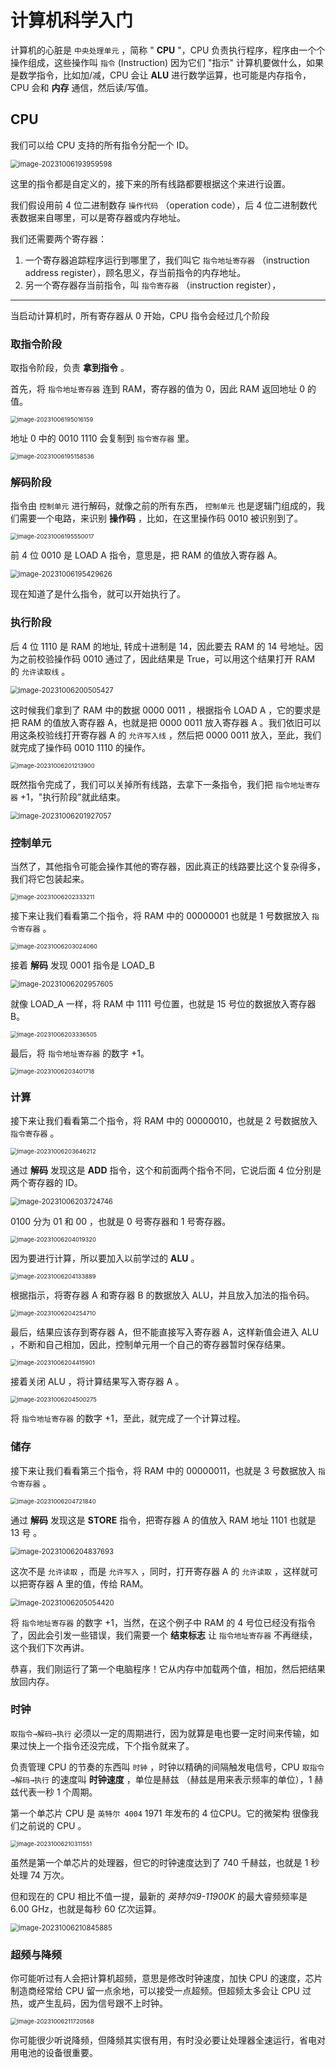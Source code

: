 # 计算机科学入门

计算机的心脏是 `中央处理单元` ，简称 " **CPU** "，CPU 负责执行程序，程序由一个个操作组成，这些操作叫 `指令` (Instruction)
因为它们 "指示" 计算机要做什么，如果是数学指令，比如加/减，CPU 会让 **ALU** 进行数学运算，也可能是内存指令，CPU 会和 **内存**
通信，然后读/写值。

## CPU

我们可以给 CPU 支持的所有指令分配一个 ID。

<img src="http://niu.ochiamalu.xyz/image-20231006193959598.png" alt="image-20231006193959598" style="zoom:80%;margin:0 auto" />

这里的指令都是自定义的，接下来的所有线路都要根据这个来进行设置。

我们假设用前 4 位二进制数存 `操作代码` （operation code），后 4 位二进制数代表数据来自哪里，可以是寄存器或内存地址。

我们还需要两个寄存器：

1. 一个寄存器追踪程序运行到哪里了，我们叫它  `指令地址寄存器` （instruction address register），顾名思义，存当前指令的内存地址。
2. 另一个寄存器存当前指令，叫  `指令寄存器` （instruction register），

---

当启动计算机时，所有寄存器从 0 开始，CPU 指令会经过几个阶段

### 取指令阶段

取指令阶段，负责 **拿到指令** 。

首先，将 `指令地址寄存器` 连到 RAM，寄存器的值为 0，因此 RAM 返回地址 0 的值。

<img src="http://niu.ochiamalu.xyz/image-20231006195016159.png" alt="image-20231006195016159" style="zoom: 67%;margin:0 auto" />

地址 0 中的 0010 1110 会复制到 `指令寄存器` 里。

<img src="http://niu.ochiamalu.xyz/image-20231006195158536.png" alt="image-20231006195158536" style="zoom:67%;margin:0 auto" />

### 解码阶段

指令由 `控制单元` 进行解码，就像之前的所有东西，  `控制单元` 也是逻辑门组成的，我们需要一个电路，来识别 **操作码**
，比如，在这里操作码 0010 被识别到了。

<img src="http://niu.ochiamalu.xyz/image-20231006195550017.png" alt="image-20231006195550017" style="zoom:67%;margin:0 auto" />

前 4 位 0010 是 LOAD A 指令，意思是，把 RAM 的值放入寄存器 A。

<img src="http://niu.ochiamalu.xyz/image-20231006195429626.png" alt="image-20231006195429626" style="zoom:80%;margin:0 auto" />

现在知道了是什么指令，就可以开始执行了。

### 执行阶段

后 4 位 1110 是 RAM 的地址, 转成十进制是 14，因此要去 RAM 的 14 号地址。因为之前校验操作码 0010 通过了，因此结果是
True，可以用这个结果打开 RAM 的 `允许读取线` 。

<img src="http://niu.ochiamalu.xyz/image-20231006200505427.png" alt="image-20231006200505427" style="zoom:80%;margin:0 auto" />

这时候我们拿到了 RAM 中的数据 0000 0011 ，根据指令 LOAD A ，它的要求是把 RAM 的值放入寄存器 A，也就是把 0000 0011 放入寄存器
A 。我们依旧可以用这条校验线打开寄存器 A 的 `允许写入线` ，然后把 0000 0011 放入，至此，我们就完成了操作码 0010 1110 的操作。

<img src="http://niu.ochiamalu.xyz/image-20231006201213900.png" alt="image-20231006201213900" style="zoom:67%;margin:0 auto" />

既然指令完成了，我们可以关掉所有线路，去拿下一条指令，我们把 `指令地址寄存器` +1，"执行阶段"就此结束。

<img src="http://niu.ochiamalu.xyz/image-20231006201927057.png" alt="image-20231006201927057" style="zoom: 80%;margin:0 auto" />

### 控制单元

当然了，其他指令可能会操作其他的寄存器，因此真正的线路要比这个复杂得多，我们将它包装起来。

<img src="http://niu.ochiamalu.xyz/image-20231006202333211.png" alt="image-20231006202333211" style="zoom: 67%;margin:0 auto" />

接下来让我们看看第二个指令，将 RAM 中的 00000001 也就是 1 号数据放入 `指令寄存器` 。

<img src="http://niu.ochiamalu.xyz/image-20231006203024060.png" alt="image-20231006203024060" style="zoom:67%;margin:0 auto" />

接着 **解码** 发现 0001 指令是 LOAD_B

<img src="http://niu.ochiamalu.xyz/image-20231006202957605.png" alt="image-20231006202957605" style="zoom:80%;margin:0 auto" />

就像 LOAD_A 一样，将 RAM 中 1111 号位置，也就是 15 号位的数据放入寄存器 B。

<img src="http://niu.ochiamalu.xyz/image-20231006203336505.png" alt="image-20231006203336505" style="zoom:67%;margin:0 auto" />

最后，将 `指令地址寄存器` 的数字 +1。

<img src="http://niu.ochiamalu.xyz/image-20231006203401718.png" alt="image-20231006203401718" style="zoom:67%;margin:0 auto" />

### 计算

接下来让我们看看第二个指令，将 RAM 中的 00000010，也就是 2 号数据放入 `指令寄存器` 。

<img src="http://niu.ochiamalu.xyz/image-20231006203646212.png" alt="image-20231006203646212" style="zoom:67%;margin:0 auto" />

通过 **解码** 发现这是 **ADD** 指令，这个和前面两个指令不同，它说后面 4 位分别是两个寄存器的 ID。

<img src="http://niu.ochiamalu.xyz/image-20231006203724746.png" alt="image-20231006203724746" style="zoom:80%;margin:0 auto" />

0100 分为 01 和 00 ，也就是 0 号寄存器和 1 号寄存器。

<img src="http://niu.ochiamalu.xyz/image-20231006204019320.png" alt="image-20231006204019320" style="zoom:67%;margin:0 auto" />

因为要进行计算，所以要加入以前学过的 **ALU** 。

<img src="http://niu.ochiamalu.xyz/image-20231006204133889.png" alt="image-20231006204133889" style="zoom:67%;margin:0 auto" />

根据指示，将寄存器 A 和寄存器 B 的数据放入 ALU，并且放入加法的指令码。

<img src="http://niu.ochiamalu.xyz/image-20231006204254710.png" alt="image-20231006204254710" style="zoom:67%;margin:0 auto" />

最后，结果应该存到寄存器 A，但不能直接写入寄存器 A，这样新值会进入 ALU ，不断和自己相加，因此，控制单元用一个自己的寄存器暂时保存结果。

<img src="http://niu.ochiamalu.xyz/image-20231006204415901.png" alt="image-20231006204415901" style="zoom:67%;margin:0 auto" />

接着关闭 ALU ，将计算结果写入寄存器 A 。

<img src="http://niu.ochiamalu.xyz/image-20231006204500275.png" alt="image-20231006204500275" style="zoom:67%;margin:0 auto" />

将 `指令地址寄存器` 的数字 +1，至此，就完成了一个计算过程。

### 储存

接下来让我们看看第三个指令，将 RAM 中的 00000011，也就是 3 号数据放入 `指令寄存器` 。

<img src="http://niu.ochiamalu.xyz/image-20231006204721840.png" alt="image-20231006204721840" style="zoom:67%;margin:0 auto" />

通过 **解码** 发现这是 **STORE** 指令，把寄存器 A 的值放入 RAM 地址 1101 也就是 13 号 。

<img src="http://niu.ochiamalu.xyz/image-20231006204837693.png" alt="image-20231006204837693" style="zoom:80%;margin:0 auto" />

这次不是 `允许读取` ，而是 `允许写入` ，同时，打开寄存器 A 的 `允许读取` ，这样就可以把寄存器 A 里的值，传给 RAM。

<img src="http://niu.ochiamalu.xyz/image-20231006205054420.png" alt="image-20231006205054420" style="zoom:80%;margin:0 auto" />

将 `指令地址寄存器` 的数字 +1，当然，在这个例子中 RAM 的 4 号位已经没有指令了，因此会引发一些错误，我们需要一个 **结束标志**
让 `指令地址寄存器`  不再继续，这个我们下次再讲。

恭喜，我们刚运行了第一个电脑程序！它从内存中加载两个值，相加，然后把结果放回内存。

### 时钟

`取指令→解码→执行` 必须以一定的周期进行，因为就算是电也要一定时间来传输，如果过快上一个指令还没完成，下个指令就来了。

负责管理 CPU 的节奏的东西叫 `时钟` ，时钟以精确的间隔触发电信号，CPU `取指令→解码→执行` 的速度叫 **时钟速度** ，单位是赫兹
（赫兹是用来表示频率的单位），1 赫兹代表一秒 1 个周期。

第一个单芯片 CPU 是 `英特尔 4004` 1971 年发布的 4 位CPU。它的微架构 很像我们之前说的 CPU 。

<img src="http://niu.ochiamalu.xyz/image-20231006210311551.png" alt="image-20231006210311551" style="zoom:67%;margin:0 auto" />

虽然是第一个单芯片的处理器，但它的时钟速度达到了 740 千赫兹，也就是 1 秒处理 74 万次。

但和现在的 CPU 相比不值一提，最新的 *英特尔i9-11900K* 的最大睿频频率是 6.00 GHz，也就是每秒 60 亿次运算。

<img src="http://niu.ochiamalu.xyz/image-20231006210845885.png" alt="image-20231006210845885" style="zoom:80%;margin:0 auto" /> 

### 超频与降频

你可能听过有人会把计算机超频，意思是修改时钟速度，加快 CPU 的速度，芯片制造商经常给 CPU 留一点余地，可以接受一点超频。但超频太多会让
CPU 过热，或产生乱码，因为信号跟不上时钟。

<img src="http://niu.ochiamalu.xyz/image-20231006211720568.png" alt="image-20231006211720568" style="zoom: 67%;margin:0 auto" />

你可能很少听说降频，但降频其实很有用，有时没必要让处理器全速运行，省电对用电池的设备很重要。
